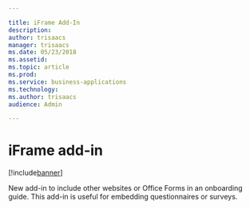 ```yaml
---

title: iFrame Add-In
description: 
author: trisaacs
manager: trisaacs
ms.date: 05/23/2018
ms.assetid: 
ms.topic: article
ms.prod: 
ms.service: business-applications
ms.technology: 
ms.author: trisaacs
audience: Admin

---
```

#  iFrame add-in 

[!include[banner](../../../includes/banner.md)]

New add-in to include other websites or Office Forms in an onboarding guide. This add-in is useful for embedding questionnaires or surveys.